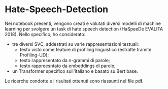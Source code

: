 # Hate-Speech-Detection
Nei notebook presenti, vengono creati e valutati diversi modelli di machine learning per svolgere un task di hate speech detection (HaSpeeDe EVALITA 2018). Nello specifico, ho considerato:
- tre diversi SVC, addestrati su varie rappresentazioni testuali:
  - testo visto come feature di profiling linguistico (estratte tramite Profiling-UD);
  - testo rappresentato da n-grammi di parole;
  - testo rappreesntato da embeddings di parole;
- un Transformer specifico sull'italiano e basato su Bert base.

Le ricerche condotte e i risultati ottenuti sono riassunti nel file pdf.
